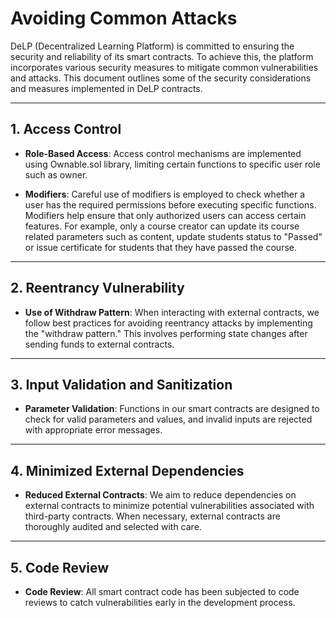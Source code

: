 # Avoiding Common Attacks

DeLP (Decentralized Learning Platform) is committed to ensuring the security and reliability of its smart contracts. To achieve this, the platform incorporates various security measures to mitigate common vulnerabilities and attacks. This document outlines some of the security considerations and measures implemented in DeLP contracts.

***
## 1. Access Control

- **Role-Based Access**: Access control mechanisms are implemented using Ownable.sol library, limiting certain functions to specific user role such as owner.

- **Modifiers**: Careful use of modifiers is employed to check whether a user has the required permissions before executing specific functions. Modifiers help ensure that only authorized users can access certain features. For example, only a course creator can update its course related parameters such as content, update students status to "Passed" or issue certificate for students that they have passed the course.

***
## 2. Reentrancy Vulnerability

- **Use of Withdraw Pattern**: When interacting with external contracts, we follow best practices for avoiding reentrancy attacks by implementing the "withdraw pattern." This involves performing state changes after sending funds to external contracts.

***
## 3. Input Validation and Sanitization

- **Parameter Validation**: Functions in our smart contracts are designed to check for valid parameters and values, and invalid inputs are rejected with appropriate error messages.

***
## 4. Minimized External Dependencies

- **Reduced External Contracts**: We aim to reduce dependencies on external contracts to minimize potential vulnerabilities associated with third-party contracts. When necessary, external contracts are thoroughly audited and selected with care.

***
## 5. Code Review

- **Code Review**: All smart contract code has been subjected to code reviews to catch vulnerabilities early in the development process.
